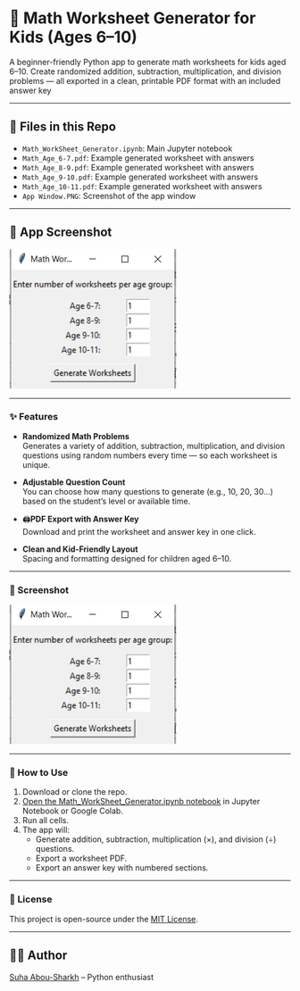# 🧮 Math Worksheet Generator for Kids (Ages 6–10)

A beginner-friendly Python app to generate math worksheets for kids aged 6–10. Create randomized addition, subtraction, multiplication, and division problems — all exported in a clean, printable PDF format with an included answer key

---

## 📂 Files in this Repo

- `Math_WorkSheet_Generator.ipynb`: Main Jupyter notebook
- `Math_Age_6-7.pdf`: Example generated worksheet with answers
- `Math_Age_8-9.pdf`: Example generated worksheet with answers
- `Math_Age_9-10.pdf`: Example generated worksheet with answers
- `Math_Age_10-11.pdf`: Example generated worksheet with answers
- `App Window.PNG`: Screenshot of the app window
  
---

## 📸 App Screenshot

![App Screenshot](App%20Window.PNG)

---

### ✨ Features

- **Randomized Math Problems**  
  Generates a variety of addition, subtraction, multiplication, and division questions using random numbers every time — so each worksheet is unique.

- **Adjustable Question Count**  
  You can choose how many questions to generate (e.g., 10, 20, 30...) based on the student’s level or available time.

- 🖨**PDF Export with Answer Key**  
  Download and print the worksheet and answer key in one click.

- **Clean and Kid-Friendly Layout**  
  Spacing and formatting designed for children aged 6–10.

---

### 📸 Screenshot

![App Screenshot](App%20Window.PNG)

---

### 🚀 How to Use

1. Download or clone the repo.
2. [Open the Math_WorkSheet_Generator.ipynb notebook](Math_WorkSheet_Generator.ipynb) in Jupyter Notebook or Google Colab.
3. Run all cells.
4. The app will:
   - Generate addition, subtraction, multiplication (×), and division (÷) questions.
   - Export a worksheet PDF.
   - Export an answer key with numbered sections.

---

### 📄 License

This project is open-source under the [MIT License](LICENSE).

---

## 👩‍💻 Author

[Suha Abou-Sharkh](https://github.com/your-username) – Python enthusiast
